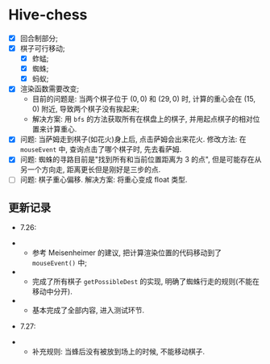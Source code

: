 # Hive-chess

- [x] 回合制部分;
- [x] 棋子可行移动;
    - [x] 蚱蜢;
    - [x] 蜘蛛;
    - [x] 蚂蚁;
- [x] 渲染函数需要改变;
    - 目前的问题是: 当两个棋子位于 $(0, 0)$ 和 $(29, 0)$ 时, 计算的重心会在 $(15, 0)$ 附近, 导致两个棋子没有挨起来;
    - 解决方案: 用 `bfs` 的方法获取所有在棋盘上的棋子, 并用起点棋子的相对位置来计算重心. 
- [x] 问题: 当萨姆走到棋子(如花火)身上后, 点击萨姆会出来花火. 修改方法: 在 `mouseEvent` 中, 查询点击了哪个棋子时, 先去看萨姆.
- [x] 问题: 蜘蛛的寻路目前是"找到所有和当前位置距离为 3 的点", 但是可能存在从另一个方向走, 距离更长但是刚好是三步的点.
- [ ] 问题: 棋子重心偏移. 解决方案: 将重心变成 float 类型.

## 更新记录

- 7.26: 
- - 参考 Meisenheimer 的建议, 把计算渲染位置的代码移动到了 `mouseEvent()` 中;
- - 完成了所有棋子 `getPossibleDest` 的实现, 明确了蜘蛛行走的规则(不能在移动中分开).
- - 基本完成了全部内容, 进入测试环节.

- 7.27:
- - 补充规则: 当蜂后没有被放到场上的时候, 不能移动棋子.